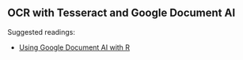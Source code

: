 ## OCR with Tesseract and Google Document AI  

Suggested readings:  

- [Using Google Document AI with R](https://dair.info/articles/using_document_ai.html)   
